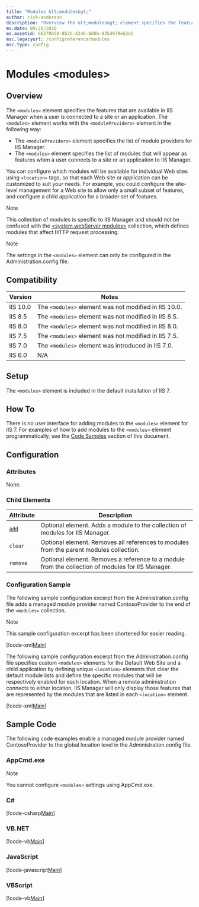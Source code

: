 ```yaml
---
title: "Modules &lt;modules&gt;"
author: rick-anderson
description: "Overview The &lt;modules&gt; element specifies the features that are available in IIS Manager when a user is connected to a site or an application. The &lt;m..."
ms.date: 09/26/2016
ms.assetid: 66270b50-8b2b-4346-8d0b-835d979eb2b5
msc.legacyurl: /configreference/modules
msc.type: config
---
```

Modules &lt;modules&gt;
====================
<a id="001"></a>
## Overview

The `<modules>` element specifies the features that are available in IIS Manager when a user is connected to a site or an application. The `<modules>` element works with the `<moduleProviders>` element in the following way:

- The `<moduleProviders>` element specifies the list of module providers for IIS Manager.
- The `<modules>` element specifies the list of modules that will appear as features when a user connects to a site or an application to IIS Manager.

You can configure which modules will be available for individual Web sites using `<location>` tags, so that each Web site or application can be customized to suit your needs. For example, you could configure the site-level management for a Web site to allow only a small subset of features, and configure a child application for a broader set of features.

> [!NOTE]
> This collection of modules is specific to IIS Manager and should not be confused with the [&lt;system.webServer modules&gt;](../system.webserver/modules/index.md) collection, which defines modules that affect HTTP request processing.

> [!NOTE]
> The settings in the `<modules>` element can only be configured in the Administration.config file.

<a id="002"></a>
## Compatibility

| Version | Notes |
| --- | --- |
| IIS 10.0 | The `<modules>` element was not modified in IIS 10.0. |
| IIS 8.5 | The `<modules>` element was not modified in IIS 8.5. |
| IIS 8.0 | The `<modules>` element was not modified in IIS 8.0. |
| IIS 7.5 | The `<modules>` element was not modified in IIS 7.5. |
| IIS 7.0 | The `<modules>` element was introduced in IIS 7.0. |
| IIS 6.0 | N/A |

<a id="003"></a>
## Setup

The `<modules>` element is included in the default installation of IIS 7.

<a id="004"></a>
## How To

There is no user interface for adding modules to the `<modules>` element for IIS 7. For examples of how to add modules to the `<modules>` element programmatically, see the [Code Samples](#006) section of this document.

<a id="005"></a>
## Configuration

### Attributes

None.

### Child Elements

| Attribute | Description |
| --- | --- |
| [`add`](add.md) | Optional element. Adds a module to the collection of modules for IIS Manager. |
| `clear` | Optional element. Removes all references to modules from the parent modules collection. |
| `remove` | Optional element. Removes a reference to a module from the collection of modules for IIS Manager. |

### Configuration Sample

The following sample configuration excerpt from the Administration.config file adds a managed module provider named ContosoProvider to the end of the `<modules>` collection.

> [!NOTE]
> This sample configuration excerpt has been shortened for easier reading.

[!code-xml[Main](index/samples/sample1.xml)]

The following sample configuration excerpt from the Administration.config file specifies custom `<modules>` elements for the Default Web Site and a child application by defining unique `<location>` elements that clear the default module lists and define the specific modules that will be respectively enabled for each location. When a remote administration connects to either location, IIS Manager will only display those features that are represented by the modules that are listed in each `<location>` element.

[!code-xml[Main](index/samples/sample2.xml)]
 
<a id="006"></a>
## Sample Code

The following code examples enable a managed module provider named ContosoProvider to the global location level in the Administration.config file.

### AppCmd.exe

> [!NOTE]
> You cannot configure `<modules>` settings using AppCmd.exe.

### C\#

[!code-csharp[Main](index/samples/sample3.cs)]

### VB.NET

[!code-vb[Main](index/samples/sample4.vb)]

### JavaScript

[!code-javascript[Main](index/samples/sample5.js)]

### VBScript

[!code-vb[Main](index/samples/sample6.vb)]
